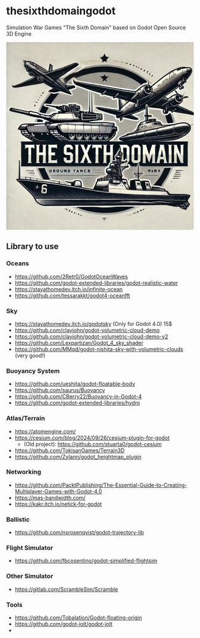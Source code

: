 # thesixthdomaingodot
Simulation War Games "The Sixth Domain" based on Godot Open Source 3D Engine

![The Sixth Domain Logo](TheSixthDomainLogo.png)

## Library to use

### Oceans

- https://github.com/2Retr0/GodotOceanWaves
- https://github.com/godot-extended-libraries/godot-realistic-water
- https://stayathomedev.itch.io/infinite-ocean
- https://github.com/tessarakkt/godot4-oceanfft

### Sky

- https://stayathomedev.itch.io/godotsky (Only for Godot 4.0) 15$
- https://github.com/clayjohn/godot-volumetric-cloud-demo
- https://github.com/clayjohn/godot-volumetric-cloud-demo-v2
- https://github.com/Lexpartizan/Godot_4_sky_shader
- https://github.com/MMqd/godot-nishita-sky-with-volumetric-clouds (very good!)

### Buoyancy System
- https://github.com/ueshita/godot-floatable-body
- https://github.com/saurus/Buoyancy
- https://github.com/CBerry22/Buoyancy-in-Godot-4
- https://github.com/godot-extended-libraries/hydro

### Atlas/Terrain

- https://atomengine.com/
- https://cesium.com/blog/2024/09/26/cesium-plugin-for-godot
  - (Old project): https://github.com/stuarta0/godot-cesium  
- https://github.com/TokisanGames/Terrain3D
- https://github.com/Zylann/godot_heightmap_plugin

### Networking

- https://github.com/PacktPublishing/The-Essential-Guide-to-Creating-Multiplayer-Games-with-Godot-4.0
- https://mas-bandwidth.com/
- https://kakr.itch.io/netick-for-godot

### Ballistic

- https://github.com/nsrosenqvist/godot-trajectory-lib

### Flight Simulator

- https://github.com/fbcosentino/godot-simplified-flightsim

### Other Simulator

- https://gitlab.com/ScrambleSim/Scramble

### Tools

- https://github.com/Tobalation/Godot-floating-origin
- https://github.com/godot-jolt/godot-jolt
- 

